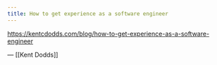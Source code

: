 ```yaml
---
title: How to get experience as a software engineer
---
```


https://kentcdodds.com/blog/how-to-get-experience-as-a-software-engineer

— [[Kent Dodds]]